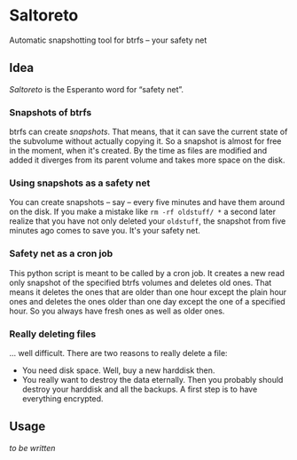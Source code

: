# Saltoreto
Automatic snapshotting tool for btrfs – your safety net

## Idea

*Saltoreto* is the Esperanto word for “safety net”.

### Snapshots of btrfs
btrfs can create *snapshots*. That means, that it can save the current state of
the subvolume without actually copying it. So a snapshot is almost for free in
the moment, when it's created. By the time as files are modified and added it
diverges from its parent volume and takes more space on the disk.


### Using snapshots as a safety net

You can create snapshots – say – every five minutes and have them around on the disk. 
If you make a mistake like `rm -rf oldstuff/ *` a second later realize that you
have not only deleted your `oldstuff`, the snapshot from five minutes ago comes
to save you. It's your safety net.


### Safety net as a cron job

This python script is meant to be called by a cron job. It creates a new read only 
snapshot of the specified btrfs volumes and deletes old ones. That means it deletes 
the ones that are older than one hour except the plain hour ones and deletes the ones
older than one day except the one of a specified hour. So you always have fresh ones 
as well as older ones.


### Really deleting files

... well difficult. There are two reasons to really delete a file:

* You need disk space. Well, buy a new harddisk then.
* You really want to destroy the data eternally. Then you probably should destroy your 
  harddisk and all the backups. A first step is to have everything encrypted.



## Usage

*to be written*
